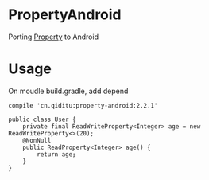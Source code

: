 # PropertyAndroid
Porting [Property](https://github.com/chen3/Property) to Android

# Usage
On moudle build.gradle, add depend
```
compile 'cn.qiditu:property-android:2.2.1'
```

```
public class User {
    private final ReadWriteProperty<Integer> age = new ReadWriteProperty<>(20);
    @NonNull
    public ReadProperty<Integer> age() {
        return age;
    }
}
```
